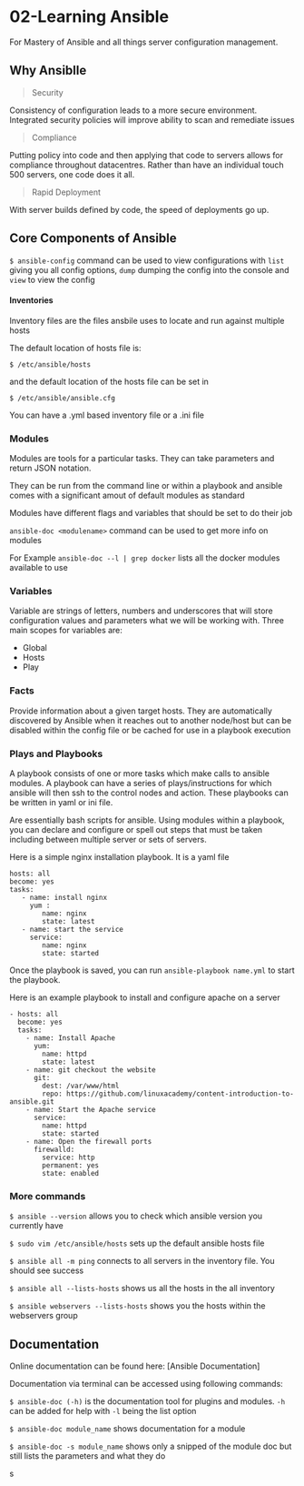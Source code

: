 # 02-Learning Ansible
For Mastery of Ansible and all things server configuration management. 

## Why Ansiblle 
>Security

Consistency of configuration leads to a more secure environment. Integrated security policies will improve ability to scan and remediate issues

>Compliance 

Putting policy into code and then applying that code to servers allows for compliance throughout datacentres. Rather than have an individual touch 500 servers, one code does it all.  

>Rapid Deployment

With server builds defined by code, the speed of deployments go up.

## Core Components of Ansible 

`$ ansible-config` command can be used to view configurations with `list` giving you all config options, `dump` dumping the config into the console and `view` to view the config

#### Inventories

Inventory files are the files ansbile uses to locate and run against multiple hosts

The default location of hosts file is: 

`$ /etc/ansible/hosts`

and the default location of the hosts file can be set in 

`$ /etc/ansible/ansible.cfg`

You can have a .yml based inventory file or a .ini file

### Modules 

Modules are tools for a particular tasks. They can take parameters and return JSON notation. 

They can be run from the command line or within a playbook and ansible comes with a significant amout of default modules as standard

Modules have different flags and variables that should be set to do their job

`ansible-doc <modulename>` command can be used to get more info on modules 

For Example `ansible-doc --l | grep docker` lists all the docker modules available to use 

### Variables 

Variable are strings of letters, numbers and underscores that will store configuration values and parameters what we will be working with. Three main scopes for variables are:
- Global 
- Hosts 
- Play

### Facts 

Provide information about a given target hosts. They are automatically discovered by Ansible when it reaches out to another node/host but can be disabled within the config file or be cached for use in a playbook execution 

### Plays and Playbooks 

A playbook consists of one or more tasks which make calls to ansible modules. A playbook can have a series of plays/instructions for which ansible will then ssh to the control nodes and action. These playbooks can be written in yaml or ini file. 

Are essentially bash scripts for ansible. Using modules within a playbook, you can declare and configure or spell out steps that must be taken including between multiple server or sets of servers. 

Here is a simple nginx installation playbook. It is a yaml file
 ```
 hosts: all 
 become: yes
 tasks: 
    - name: install nginx
      yum :
         name: nginx 
         state: latest 
    - name: start the service 
      service: 
         name: nginx
         state: started
```
Once the playbook is saved, you can run `ansible-playbook name.yml` to start the playbook. 

Here is an example playbook to install and configure apache on a server
```
- hosts: all
  become: yes
  tasks:
    - name: Install Apache
      yum:
        name: httpd
        state: latest
    - name: git checkout the website
      git:
        dest: /var/www/html
        repo: https://github.com/linuxacademy/content-introduction-to-ansible.git
    - name: Start the Apache service
      service:
        name: httpd
        state: started
    - name: Open the firewall ports
      firewalld:
        service: http
        permanent: yes
        state: enabled
  ```
### More commands

`$ ansible --version` allows you to check which ansible version you currently have 

`$ sudo vim /etc/ansible/hosts` sets up the default ansible hosts file 

`$ ansible all -m ping` connects to all servers in the inventory file. You should see success

`$ ansible all --lists-hosts` shows us all the hosts in the all inventory 

`$ ansible webservers --lists-hosts` shows you the hosts within the webservers group

## Documentation 

Online documentation can be found here: [Ansible Documentation] 

Documentation via terminal can be accessed using following commands: 

`$ ansible-doc (-h)` is the documentation tool for plugins and modules. `-h` can be added for help with `-l` being the list option

`$ ansible-doc module_name` shows documentation for a module 

`$ ansible-doc -s module_name` shows only a snipped of the module doc but still lists the parameters and what they do

s 
